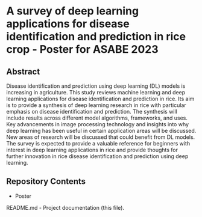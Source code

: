 # A survey of deep learning applications for disease identification and prediction in rice crop - Poster for ASABE 2023

## Abstract

Disease identification and prediction using deep learning (DL) models is increasing in agriculture. This study reviews machine learning and deep learning applications for disease identification and prediction in rice. Its aim is to provide a synthesis of deep learning research in rice with particular emphasis on disease identification and prediction. The synthesis will include results across different model algorithms, frameworks, and uses. Key advancements in image processing technology and insights into why deep learning has been useful in certain application areas will be discussed. New areas of research will be discussed that could benefit from DL models. The survey is expected to provide a valuable reference for beginners with interest in deep learning applications in rice and provide thoughts for further innovation in rice disease identification and prediction using deep learning.

## Repository Contents

 - Poster

README.md - Project documentation (this file).

